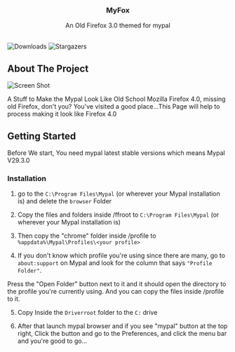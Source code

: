 <br/>
<p align="center">
  <h3 align="center">MyFox</h3>

  <p align="center">
    An Old Firefox 3.0 themed for mypal 
    <br/>
    <br/>
  </p>
</p>

![Downloads](https://img.shields.io/github/downloads/2013Windows81/MyFox/total) ![Stargazers](https://img.shields.io/github/stars/2013Windows81/MyFox?style=social) 

## About The Project

![Screen Shot](https://media.discordapp.net/attachments/1067446309780476004/1161572029456207893/mypal_VhC5zkYH3c.png)

A Stuff to Make the Mypal Look Like Old School Mozilla Firefox 4.0, missing old Firefox, don't you? You've visited a good place...This Page will help to process making it look like Firefox 4.0

## Getting Started

Before We start, You need mypal latest stable versions which means Mypal V29.3.0


### Installation

1.  go to the `C:\Program Files\Mypal` (or wherever your Mypal installation is) and delete the `browser` Folder

2.  Copy the files and folders inside /ffroot to `C:\Program Files\Mypal` (or wherever your Mypal installation is)

3.  Then copy the "chrome" folder inside /profile to `%appdata%\Mypal\Profiles\<your profile>`

4.  If you don't know which profile you're using since there are many, go to `about:support` on Mypal and look for the column that says `"Profile Folder"`.

Press the "Open Folder" button next to it and it should open the directory to the profile you're currently using. And you can copy the files inside /profile to it.

5.  Copy Inside the `Driverroot` folder to the `C:` drive

6.  After that launch mypal browser and if you see "mypal" button at the top right, Click the button and go to the Preferences, and click the menu bar and you're good to go...
